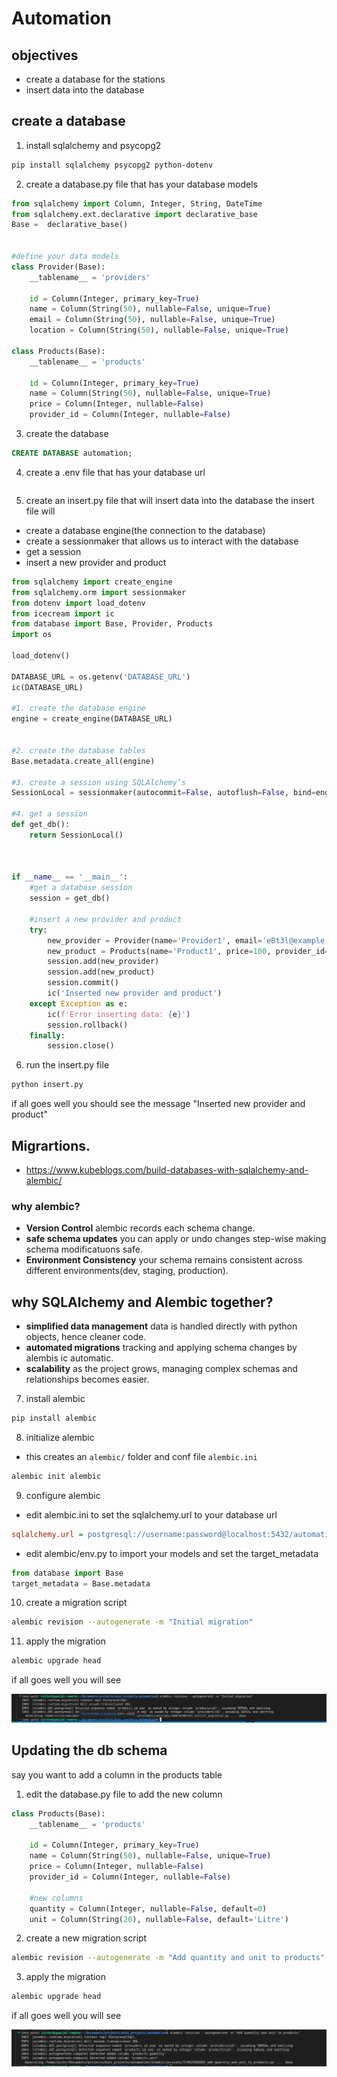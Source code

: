 # Automation

## objectives
- create a database for the stations
- insert data into the database


## create a database
1. install sqlalchemy and psycopg2
```bash
pip install sqlalchemy psycopg2 python-dotenv
```
2. create a database.py file that has your database models


```python
from sqlalchemy import Column, Integer, String, DateTime
from sqlalchemy.ext.declarative import declarative_base
Base =  declarative_base()


#define your data models
class Provider(Base):
    __tablename__ = 'providers'
    
    id = Column(Integer, primary_key=True)
    name = Column(String(50), nullable=False, unique=True)
    email = Column(String(50), nullable=False, unique=True)
    location = Column(String(50), nullable=False, unique=True)

class Products(Base):
    __tablename__ = 'products'
    
    id = Column(Integer, primary_key=True)
    name = Column(String(50), nullable=False, unique=True)
    price = Column(Integer, nullable=False)
    provider_id = Column(Integer, nullable=False)

```
3. create the database
```sql
CREATE DATABASE automation;
```
4. create a .env file that has your database url
```DATABASE_URL=postgresql://username:password@localhost:5432/automation
```
5. create an insert.py file that will insert data into the database
the insert file will
- create a database engine(the connection to the database)
- create a sessionmaker that allows us to interact with the database
- get a session
- insert a new provider and product

```python
from sqlalchemy import create_engine
from sqlalchemy.orm import sessionmaker
from dotenv import load_dotenv
from icecream import ic
from database import Base, Provider, Products
import os

load_dotenv()

DATABASE_URL = os.getenv('DATABASE_URL')
ic(DATABASE_URL)

#1. create the database engine
engine = create_engine(DATABASE_URL)


#2. create the database tables
Base.metadata.create_all(engine)

#3. create a session using SQLAlchemy’s
SessionLocal = sessionmaker(autocommit=False, autoflush=False, bind=engine)

#4. get a session
def get_db():
    return SessionLocal()



if __name__ == '__main__':
    #get a database session
    session = get_db()

    #insert a new provider and product
    try:
        new_provider = Provider(name='Provider1', email='eBt3l@example.com', location='location1')
        new_product = Products(name='Product1', price=100, provider_id=1)
        session.add(new_provider)
        session.add(new_product)
        session.commit()
        ic('Inserted new provider and product')
    except Exception as e:
        ic(f'Error inserting data: {e}')
        session.rollback()
    finally:
        session.close()

```
6. run the insert.py file
```bash
python insert.py
```
if all goes well you should see the message "Inserted new provider and product"


## Migrartions.
- https://www.kubeblogs.com/build-databases-with-sqlalchemy-and-alembic/

### why alembic?
- **Version Control** alembic records each schema change.
- **safe schema updates** you can apply or undo changes step-wise making schema modificatuons safe.
- **Environment Consistency** your schema remains consistent across different environments(dev, staging, production).

## why SQLAlchemy and Alembic together?
- **simplified data management** data is handled directly with python objects, hence cleaner code.
- **automated migrations** tracking and applying schema changes by alembis ic automatic.
- **scalability** as the project grows, managing complex schemas and relationships becomes easier.

7. install alembic
```bash
pip install alembic
```
8. initialize alembic
- this creates an `alembic/` folder and conf file `alembic.ini`

```bash
alembic init alembic
```
9. configure alembic
- edit alembic.ini to set the sqlalchemy.url to your database url
```ini
sqlalchemy.url = postgresql://username:password@localhost:5432/automation
```
- edit alembic/env.py to import your models and set the target_metadata
```python
from database import Base
target_metadata = Base.metadata
```
10. create a migration script
```bash
alembic revision --autogenerate -m "Initial migration"
```
11. apply the migration
```bash
alembic upgrade head
``` 
if all goes well you will see

![alt text](migration.png)


## Updating the db schema
say you want to add a column in the products table
1. edit the database.py file to add the new column

```python
class Products(Base):
    __tablename__ = 'products'
    
    id = Column(Integer, primary_key=True)
    name = Column(String(50), nullable=False, unique=True)
    price = Column(Integer, nullable=False)
    provider_id = Column(Integer, nullable=False)

    #new columns
    quantity = Column(Integer, nullable=False, default=0)
    unit = Column(String(20), nullable=False, default='Litre')
```
2. create a new migration script
```bash
alembic revision --autogenerate -m "Add quantity and unit to products"
```
3. apply the migration
```bash
alembic upgrade head
``` 
if all goes well you will see

![alt text](update.png)